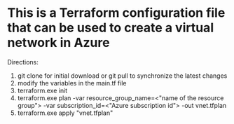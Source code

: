 # This is a Terraform configuration file that can be used to create a virtual network in Azure

Directions:

1.  git clone for initial download or git pull to synchronize the latest changes
2.  modify the variables in the main.tf file
3.  terraform.exe init   
4.  terraform.exe plan -var resource_group_name=<"name of the resource group"> -var subscription_id=<"Azure subscription id"> -out vnet.tfplan
5.  terraform.exe apply "vnet.tfplan"
